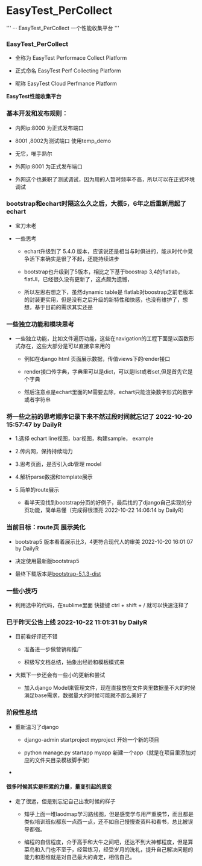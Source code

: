 # EasyTest_PerCollect

'''
··· EasyTest_PerCollect  一个性能收集平台
'''

### EasyTest_PerCollect  

- 全称为 EasyTest Performace Collect Platform

- 正式命名  EasyTest Perf Collecting Platform

- 昵称 EasyTest Cloud Perfmance Platform

**EasyTest性能收集平台**


### 基本开发和发布规则：

- 内网ip:8000 为正式发布端口

- 8001 ,8002为测试端口  使用temp_demo

- 无它，唯手熟尔


- 外网ip:8001 为正式发布端口

- 外网这个也兼职了测试调试，因为用的人暂时频率不高，所以可以在正式环境调试

### bootstrap和echart时隔这么久之后，大概5，6年之后重新用起了echart

- 宝刀未老

- 一些思考

	- echart升级到了 5.4.0 版本，应该说还是相当与时俱进的，能从时代中竞争活下来确实是很了不起，还能持续进步

	- bootstrap也升级到了5版本，相比之下基于boostrap 3,4的flatlab，flatUI，已经很久没有更新了，这点颇为遗憾，

	- 所以左思右想之下，虽然dynamic table是 flatlab对boostrap之前老版本的封装更实用，但是没有之后升级的新特性和快感，也没有维护了，想想，基于目前的需求其实还是


### 一些独立功能和模块思考

- 一些独立功能，比如文件遍历功能，这些在navigation的工程下面是以函数形式存在，这些大部分是可以直接拿来用的
	
	- 例如在django html 页面展示数据，传值views下的render接口

	- render接口传字典，字典里可以是dict，可以是list或者set,但是首先它是个字典

	- 然后注意点是echart里面的M需要去除，echart只能渲染数字形式的数字或者字符串


### 将一些之前的思考顺序记录下来不然过段时间就忘记了  2022-10-20 15:57:47 by DailyR

- 1.选择 echart line视图，bar视图，构建sample， example

- 2.传内网，保持持续动力

- 3.思考页面，是否引入db管理 model

- 4.解析parse数据和template展示

- 5.简单的route展示
	
	- 看半天没找到bootstrap分页的好例子，最后找的了django自己实现的分页功能，简单易懂（完成得很漂亮 2022-10-22 14:06:14 by DailyR）


### 当前目标：route页 展示美化

- bootstrap5 版本看着展示比3，4更符合现代人的审美 2022-10-20 16:01:07 by DailyR

- 决定使用最新版bootstrap5

- 最终下载版本是[bootstrap-5.1.3-dist](https://v5.bootcss.com/docs/getting-started/download/)

### 一些小技巧

- 利用选中的代码，在sublime里面 快捷键 ctrl + shift + / 就可以快速注释了


### 已于昨天公告上线 2022-10-22 11:01:31 by DailyR

- 目前看好评还不错

	- 准备进一步做营销和推广

	- 积极写文档总结，抽象出经验和模板模式来

- 大概下一步还会有一些小的更新和尝试

	- 加入django Model来管理文件，现在直接放在文件夹里数据量不大的时候满足base需求，数据量大的时候可能就不那么美好了


### 阶段性总结

- 重新温习了django
	- django-admin startproject myproject 开始一个新的项目

	- python manage.py startapp myapp 新建一个app（就是在项目里添加对应的文件夹目录模板脚手架）

- 

#### 很多时候其实是积累的力量，量变引起的质变

- 走了很远，但是别忘记自己出发时候的样子

	- 知乎上面一堆laodmap学习路线图，但是感觉学与用严重脱节，而且都是类似培训班似都东一点西一点，还不如自己慢慢查资料和看书，总比被误导都强。

	- 编程的自信程度，介于高手和大牛之间吧，还达不到大神都程度，但是算菜鸟和入门也不至于，经常练习，经受岁月的洗礼，提升自己解决问题的能力和思维就是对自己最大的肯定，相信自己。